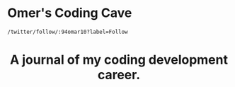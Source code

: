 # Omer's Coding Cave
	/twitter/follow/:94omar10?label=Follow

<h1 align="center">A journal of my coding development career.</h1>
